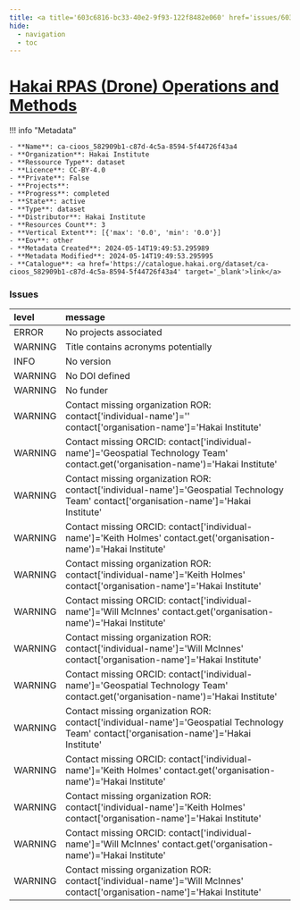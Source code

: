 ```yaml
---
title: <a title='603c6816-bc33-40e2-9f93-122f8482e060' href='issues/603c6816-bc33-40e2-9f93-122f8482e060/' target='_blank'>Hakai RPAS (Drone) Operations and Methods</a>
hide:
  - navigation
  - toc
---
```


# <a title='603c6816-bc33-40e2-9f93-122f8482e060' href='issues/603c6816-bc33-40e2-9f93-122f8482e060/' target='_blank'>Hakai RPAS (Drone) Operations and Methods</a>

<div id='map'></div>

!!! info "Metadata"
    
    - **Name**: ca-cioos_582909b1-c87d-4c5a-8594-5f44726f43a4 
    - **Organization**: Hakai Institute 
    - **Ressource Type**: dataset 
    - **Licence**: CC-BY-4.0 
    - **Private**: False 
    - **Projects**:  
    - **Progress**: completed 
    - **State**: active 
    - **Type**: dataset 
    - **Distributor**: Hakai Institute 
    - **Resources Count**: 3 
    - **Vertical Extent**: [{'max': '0.0', 'min': '0.0'}] 
    - **Eov**: other 
    - **Metadata Created**: 2024-05-14T19:49:53.295989 
    - **Metadata Modified**: 2024-05-14T19:49:53.295995 
    - **Catalogue**: <a href='https://catalogue.hakai.org/dataset/ca-cioos_582909b1-c87d-4c5a-8594-5f44726f43a4' target='_blank'>link</a> 

### Issues

| level   | message                                                                                                                                   |
|:--------|:------------------------------------------------------------------------------------------------------------------------------------------|
| ERROR   | No projects associated                                                                                                                    |
| WARNING | Title contains acronyms potentially                                                                                                       |
| INFO    | No version                                                                                                                                |
| WARNING | No DOI defined                                                                                                                            |
| WARNING | No funder                                                                                                                                 |
| WARNING | Contact missing organization ROR:  contact['individual-name']='' contact['organisation-name']='Hakai Institute'                           |
| WARNING | Contact missing ORCID: contact['individual-name']='Geospatial Technology Team' contact.get('organisation-name')='Hakai Institute'         |
| WARNING | Contact missing organization ROR:  contact['individual-name']='Geospatial Technology Team' contact['organisation-name']='Hakai Institute' |
| WARNING | Contact missing ORCID: contact['individual-name']='Keith Holmes' contact.get('organisation-name')='Hakai Institute'                       |
| WARNING | Contact missing organization ROR:  contact['individual-name']='Keith Holmes' contact['organisation-name']='Hakai Institute'               |
| WARNING | Contact missing ORCID: contact['individual-name']='Will McInnes' contact.get('organisation-name')='Hakai Institute'                       |
| WARNING | Contact missing organization ROR:  contact['individual-name']='Will McInnes' contact['organisation-name']='Hakai Institute'               |
| WARNING | Contact missing ORCID: contact['individual-name']='Geospatial Technology Team' contact.get('organisation-name')='Hakai Institute'         |
| WARNING | Contact missing organization ROR:  contact['individual-name']='Geospatial Technology Team' contact['organisation-name']='Hakai Institute' |
| WARNING | Contact missing ORCID: contact['individual-name']='Keith Holmes' contact.get('organisation-name')='Hakai Institute'                       |
| WARNING | Contact missing organization ROR:  contact['individual-name']='Keith Holmes' contact['organisation-name']='Hakai Institute'               |
| WARNING | Contact missing ORCID: contact['individual-name']='Will McInnes' contact.get('organisation-name')='Hakai Institute'                       |
| WARNING | Contact missing organization ROR:  contact['individual-name']='Will McInnes' contact['organisation-name']='Hakai Institute'               |

<script>
   document.addEventListener("DOMContentLoaded", function() {
    var map = L.map('map').setView([51.505, -125.09], 5);
    L.tileLayer('https://tile.openstreetmap.org/{z}/{x}/{y}.png', {
        maxZoom: 19,
        attribution: '&copy; <a href="http://www.openstreetmap.org/copyright">OpenStreetMap</a>'
    }).addTo(map);
    var geojsonFeature = {
        "type": "Feature",
        "properties": {
            "name" : "<a title='603c6816-bc33-40e2-9f93-122f8482e060' href='issues/603c6816-bc33-40e2-9f93-122f8482e060/' target='_blank'>Hakai RPAS (Drone) Operations and Methods</a>"
        },
        "geometry": {'type': 'Polygon', 'coordinates': [[[-134.00388587, 47.7919011], [-122.24851478, 47.7919011], [-122.24851478, 54.90895582], [-134.00388587, 54.90895582], [-134.00388587, 47.7919011]]]}
    }
    L.geoJSON(geojsonFeature).addTo(map);
   })
</script>
